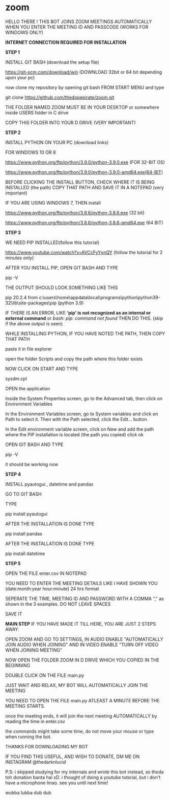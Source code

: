 # zoom

HELLO THERE ! THIS BOT JOINS ZOOM MEETINGS AUTOMATICALLY WHEN YOU ENTER 
THE MEETING ID AND PASSCODE (WORKS FOR WINDOWS ONLY)

**INTERNET CONNECTION REQUIRED FOR INSTALLATION**

**STEP 1**

INSTALL GIT BASH (download the setup file)

https://git-scm.com/download/win (DOWNLOAD 32bit or 64 bit depending upon your pc)

now clone my repository by opening git bash FROM START MENU and type

git clone https://github.com/thedopepirate/zoom.git

THE FOLDER NAMED ZOOM MUST BE IN YOUR DESKTOP or somewhere inside USERS folder in C drive

COPY THIS FOLDER INTO YOUR D DRIVE (VERY IMPORTANT)



**STEP 2**

INSTALL PYTHON ON YOUR PC (download links)

FOR WINDOWS 10 OR 8

https://www.python.org/ftp/python/3.9.0/python-3.9.0.exe (FOR 32-BIT OS)

https://www.python.org/ftp/python/3.9.0/python-3.9.0-amd64.exe(64-BIT)
 
BEFORE CLICKING THE INSTALL BUTTON, CHECK WHERE IT IS BEING INSTALLED (the path) COPY THAT PATH AND SAVE IT IN A NOTEPAD (very important)

IF YOU ARE USING WINDOWS 7, THEN install

https://www.python.org/ftp/python/3.8.6/python-3.8.6.exe (32 bit)

https://www.python.org/ftp/python/3.8.6/python-3.8.6-amd64.exe (64 BIT)


**STEP 3**

WE NEED PIP INSTALLED(follow this tutorial)

https://www.youtube.com/watch?v=AVCcFyYynQY (follow the tutorial for 2 minutes only)

AFTER YOU INSTALL PIP, OPEN GIT BASH AND TYPE 

pip -V

THE OUTPUT SHOULD LOOK SOMETHING LIKE THIS

pip 20.2.4 from c:\users\home\appdata\local\programs\python\python39-32\lib\site-packages\pip (python 3.9)


IF THERE IS AN ERROR, LIKE **‘pip’ is not recognized as an internal or external command** or *bash: pip: command not found* THEN DO THIS. (skip if the above output is seen)

WHILE INSTALLING PYTHON, IF YOU HAVE NOTED THE PATH, THEN COPY THAT PATH

paste it in file explorer

open the folder Scripts and copy the path where this folder exists

NOW CLICK ON START AND TYPE

sysdm.cpl 

OPEN the application
 
 Inside the System Properties screen, go to the Advanced tab, then click on Environment Variables
 
 In the Environment Variables screen, go to System variables and click on Path to select it. Then with the Path selected, click the Edit… button.
 
 In the Edit environment variable screen, click on New and add the path where the PiP installation is located (the path you copied) click ok
 
  OPEN GIT BASH AND TYPE 

pip -V

it should be working now


**STEP 4**

INSTALL pyautogui , datetime and pandas

GO TO GIT BASH

TYPE 

pip install pyautogui

AFTER THE INSTALLATION IS DONE TYPE 

pip install pandas

AFTER THE INSTALLATION IS DONE TYPE 

pip install datetime

**STEP 5**

OPEN THE FILE enter.csv IN NOTEPAD 

YOU NEED TO ENTER THE MEETING DETAILS LIKE I HAVE SHOWN YOU (date:month:year hour:minute) 24 hrs format 

SEPERATE THE TIME, MEETING ID AND PASSWORD WITH A COMMA "," as shown in the 3 examples.
DO NOT LEAVE SPACES

SAVE IT

**MAIN STEP**
IF YOU HAVE MADE IT TILL HERE, YOU ARE JUST 2 STEPS AWAY.

OPEN ZOOM AND GO TO SETTINGS, IN AUDIO ENABLE "AUTOMATICALLY JOIN AUDIO WHEN JOINING" AND IN VIDEO ENABLE "TURN OFF VIDEO WHEN JOINING MEETING"

NOW OPEN THE FOLDER ZOOM IN D DRIVE WHICH YOU COPIED IN THE BEGINNING

DOUBLE CLICK ON THE FILE main.py

JUST WAIT AND RELAX, MY BOT WILL AUTOMATICALLY JOIN THE MEETING

YOU NEED TO OPEN THE FILE main.py ATLEAST A MINUTE BEFORE THE MEETING STARTS.

once the meeting ends, it will join the next meeting AUTOMATICALLY by reading the time in enter.csv

the commands might take some time, do not move your mouse or type when running the bot.

THANKS FOR DOWNLOADING MY BOT

IF YOU FIND THIS USEFUL, AND WISH TO DONATE, DM ME ON INSTAGRAM @thedarknlucid


P.S: i skipped studying for my internals and wrote this bot instead, so thoda toh donation banta hai xD.
i thought of doing a youtube tutorial, but i don't have a microphone lmao. see you until next time!

wubba lubba dub dub



